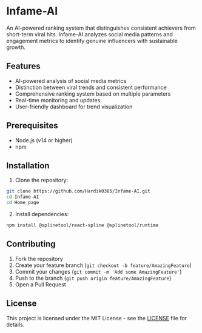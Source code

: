# Infame-AI

An AI-powered ranking system that distinguishes consistent achievers from short-term viral hits. Infame-AI analyzes social media patterns and engagement metrics to identify genuine influencers with sustainable growth.

## Features

- AI-powered analysis of social media metrics
- Distinction between viral trends and consistent performance
- Comprehensive ranking system based on multiple parameters
- Real-time monitoring and updates
- User-friendly dashboard for trend visualization

## Prerequisites

- Node.js (v14 or higher)
- npm 

## Installation

1. Clone the repository:
```bash
git clone https://github.com/Hardik0385/Infame-AI.git
cd Infame-AI
cd Home_page
```

2. Install dependencies:
```bash
npm install @splinetool/react-spline @splinetool/runtime
```

## Contributing

1. Fork the repository
2. Create your feature branch (`git checkout -b feature/AmazingFeature`)
3. Commit your changes (`git commit -m 'Add some AmazingFeature'`)
4. Push to the branch (`git push origin feature/AmazingFeature`)
5. Open a Pull Request

## License

This project is licensed under the MIT License - see the [LICENSE](LICENSE) file for details.
